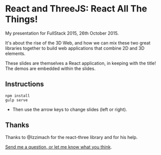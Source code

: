 # React and ThreeJS: React All The Things!

My presentation for FullStack 2015, 26th October 2015.

It's about the rise of the 3D Web, and how we can mix these two great libraries
together to build web applications that combine 2D and 3D elements.

These slides are themselves a React application, in keeping with the title!
The demos are embedded within the slides.

## Instructions

    npm install   
    gulp serve

* Then use the arrow keys to change slides (left or right).

## Thanks

Thanks to @Izzimach for the react-three library and for his help.

[Send me a question, or let me know what you think](https://twitter.com/poshaughnessy).
